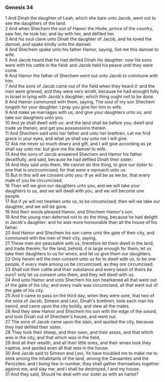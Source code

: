 ### Genesis 34

1 And Dinah the daughter of Leah, which she bare unto Jacob, went out to see the daughters of the land.  
2 And when Shechem the son of Hamor the Hivite, prince of the country, saw her, he took her, and lay with her, and defiled her.  
3 And his soul clave unto Dinah the daughter of Jacob, and he loved the damsel, and spake kindly unto the damsel.  
4 And Shechem spake unto his father Hamor, saying, Get me this damsel to wife.  
5 And Jacob heard that he had defiled Dinah his daughter: now his sons were with his cattle in the field: and Jacob held his peace until they were come.  
6 And Hamor the father of Shechem went out unto Jacob to commune with him.  
7 And the sons of Jacob came out of the field when they heard *it*: and the men were grieved, and they were very wroth, because he had wrought folly in Israel in lying with Jacob's daughter; which thing ought not to be done.  
8 And Hamor communed with them, saying, The soul of my son Shechem longeth for your daughter: I pray you give her him to wife.  
9 And make ye marriages with us, *and* give your daughters unto us, and take our daughters unto you.  
10 And ye shall dwell with us: and the land shall be before you; dwell and trade ye therein, and get you possessions therein.  
11 And Shechem said unto her father and unto her brethren, Let me find grace in your eyes, and what ye shall say unto me I will give.  
12 Ask me never so much dowry and gift, and I will give according as ye shall say unto me: but give me the damsel to wife.  
13 And the sons of Jacob answered Shechem and Hamor his father deceitfully, and said, because he had defiled Dinah their sister:  
14 And they said unto them, We cannot do this thing, to give our sister to one that is uncircumcised; for that *were* a reproach unto us:  
15 But in this will we consent unto you: If ye will be as we *be*, that every male of you be circumcised;  
16 Then will we give our daughters unto you, and we will take your daughters to us, and we will dwell with you, and we will become one people.  
17 But if ye will not hearken unto us, to be circumcised; then will we take our daughter, and we will be gone.  
18 And their words pleased Hamor, and Shechem Hamor's son.  
19 And the young man deferred not to do the thing, because he had delight in Jacob's daughter: and he *was* more honourable than all the house of his father.  
20 And Hamor and Shechem his son came unto the gate of their city, and communed with the men of their city, saying,  
21 These men *are* peaceable with us; therefore let them dwell in the land, and trade therein; for the land, behold, *it is* large enough for them; let us take their daughters to us for wives, and let us give them our daughters.  
22 Only herein will the men consent unto us for to dwell with us, to be one people, if every male among us be circumcised, as they *are* circumcised.  
23 *Shall* not their cattle and their substance and every beast of theirs *be* ours? only let us consent unto them, and they will dwell with us.  
24 And unto Hamor and unto Shechem his son hearkened all that went out of the gate of his city; and every male was circumcised, all that went out of the gate of his city.  
25 And it came to pass on the third day, when they were sore, that two of the sons of Jacob, Simeon and Levi, Dinah's brethren, took each man his sword, and came upon the city boldly, and slew all the males.  
26 And they slew Hamor and Shechem his son with the edge of the sword, and took Dinah out of Shechem's house, and went out.  
27 The sons of Jacob came upon the slain, and spoiled the city, because they had defiled their sister.  
28 They took their sheep, and their oxen, and their asses, and that which *was* in the city, and that which *was* in the field,  
29 And all their wealth, and all their little ones, and their wives took they captive, and spoiled even all that *was* in the house.  
30 And Jacob said to Simeon and Levi, Ye have troubled me to make me to stink among the inhabitants of the land, among the Canaanites and the Perizzites: and I *being* few in number, they shall gather themselves together against me, and slay me; and I shall be destroyed, I and my house.  
31 And they said, Should he deal with our sister as with an harlot?  
